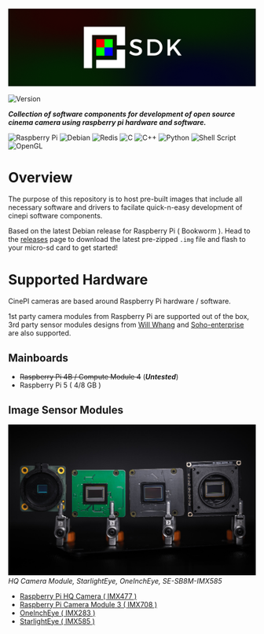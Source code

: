 ![CinePI SDK Banner](docs/cp_sdk_banner.png)

![Version](https://img.shields.io/badge/Version-0.0.1-green?style=flat-square)

***Collection of software components for development of open source cinema camera using raspberry pi hardware and software.***

![Raspberry Pi](https://img.shields.io/badge/-RaspberryPi-C51A4A?style=for-the-badge&logo=Raspberry-Pi)
![Debian](https://img.shields.io/badge/Debian-D70A53?style=for-the-badge&logo=debian&logoColor=white)
![Redis](https://img.shields.io/badge/redis-%23DD0031.svg?style=for-the-badge&logo=redis&logoColor=white)
![C](https://img.shields.io/badge/c-%2300599C.svg?style=for-the-badge&logo=c&logoColor=white)
![C++](https://img.shields.io/badge/c++-%2300599C.svg?style=for-the-badge&logo=c%2B%2B&logoColor=white)
![Python](https://img.shields.io/badge/python-3670A0?style=for-the-badge&logo=python&logoColor=ffdd54)
![Shell Script](https://img.shields.io/badge/shell_script-%23121011.svg?style=for-the-badge&logo=gnu-bash&logoColor=white)
![OpenGL](https://img.shields.io/badge/OpenGL-%23FFFFFF.svg?style=for-the-badge&logo=opengl)


# Overview
The purpose of this repository is to host pre-built images that include all necessary software and drivers to facilate quick-n-easy development of cinepi software components. 

Based on the latest Debian release for Raspberry Pi ( Bookworm ). Head to the [releases](https://github.com/cinepi/cinepi-sdk/releases) page to download the latest pre-zipped `.img` file and flash to your micro-sd card to get started! 


# Supported Hardware

CinePI cameras are based around Raspberry Pi hardware / software.

1st party camera modules from Raspberry Pi are supported out of the box, 3rd party sensor modules designs from [Will Whang](https://github.com/will127534) and [Soho-enterprise](https://soho-enterprise.com/) are also supported.  

## Mainboards
- ~~Raspberry Pi 4B / Compute Module 4~~ (***Untested***)
- Raspberry Pi 5 ( 4/8 GB )

## Image Sensor Modules
![CinePI SDK Banner](docs/image_sensor_modules.jpg)
*HQ Camera Module, StarlightEye, OneInchEye, SE-SB8M-IMX585*
- [Raspberry Pi HQ Camera ( IMX477 )](https://www.raspberrypi.com/products/raspberry-pi-high-quality-camera/)
- [Raspberry Pi Camera Module 3 ( IMX708 )](https://www.raspberrypi.com/products/camera-module-3/)
- [OneInchEye ( IMX283 )](https://github.com/will127534/OneInchEye)
- [StarlightEye ( IMX585 )](https://github.com/will127534/StarlightEye)

